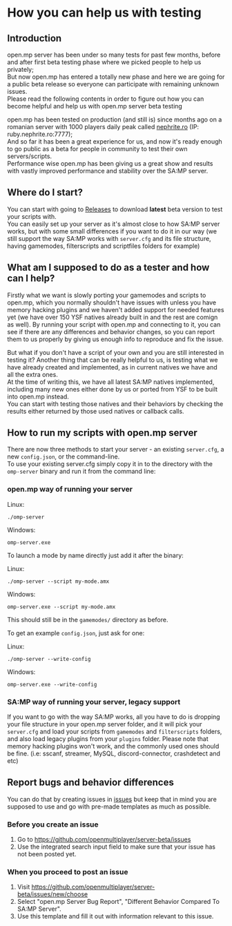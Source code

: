 # How you can help us with testing

## Introduction
open.mp server has been under so many tests for past few months, before and after first beta testing phase where we picked people to help us privately;  
But now open.mp has entered a totally new phase and here we are going for a public beta release so everyone can participate with remaining unknown issues.  
Please read the following contents in order to figure out how you can become helpful and help us with open.mp server beta testing  

open.mp has been tested on production (and still is) since months ago on a romanian server with 1000 players daily peak called [nephrite.ro](https://nephrite.ro/) (IP: ruby.nephrite.ro:7777);  
And so far it has been a great experience for us, and now it's ready enough to go public as a beta for people in community to test their own servers/scripts.  
Performance wise open.mp has been giving us a great show and results with vastly improved performance and stability over the SA:MP server.

## Where do I start?
You can start with going to [Releases](https://github.com/openmultiplayer/server-beta/releases) to download **latest** beta version to test your scripts with.  
You can easily set up your server as it's almost close to how SA:MP server works, but with some small differences if you want to do it in our way (we still support the way SA:MP works with `server.cfg` and its file structure, having gamemodes, filterscripts and scriptfiles folders for example)

## What am I supposed to do as a tester and how can I help?
Firstly what we want is slowly porting your gamemodes and scripts to open.mp, which you normally shouldn't have issues with unless you have memory hacking plugins and we haven't added support for needed features yet (we have over 150 YSF natives already built in and the rest are comign as well). By running your script with open.mp and connecting to it, you can see if there are any differences and behavior changes, so you can report them to us properly by giving us enough info to reproduce and fix the issue.  

But what if you don't have a script of your own and you are still interested in testing it? Another thing that can be really helpful to us, is testing what we have already created and implemented, as in current natives we have and all the extra ones.  
At the time of writing this, we have all latest SA:MP natives implemented, including many new ones either done by us or ported from YSF to be built into open.mp instead.  
You can start with testing those natives and their behaviors by checking the results either returned by those used natives or callback calls.

## How to run my scripts with open.mp server
There are now three methods to start your server - an existing `server.cfg`, a new `config.json`, or the command-line.  
To use your existing server.cfg simply copy it in to the directory with the `omp-server` binary and run it from the command line:

### **open.mp way of running your server**
Linux:

```
./omp-server
```

Windows:

```
omp-server.exe
```

To launch a mode by name directly just add it after the binary:

Linux:

```
./omp-server --script my-mode.amx
```

Windows:

```
omp-server.exe --script my-mode.amx
```

This should still be in the `gamemodes/` directory as before.

To get an example `config.json`, just ask for one:

Linux:

```
./omp-server --write-config
```

Windows:

```
omp-server.exe --write-config
```

### **SA:MP way of running your server, legacy support**
If you want to go with the way SA:MP works, all you have to do is dropping your file structure in your open.mp server folder, and it will pick your `server.cfg` and load your scripts from `gamemodes` and `filterscripts` folders, and also load legacy plugins from your `plugins` folder. Please note that memory hacking plugins won't work, and the commonly used ones should be fine. (i.e: sscanf, streamer, MySQL, discord-connector, crashdetect and etc)  

## Report bugs and behavior differences
You can do that by creating issues in [issues](https://github.com/openmultiplayer/server-beta/issues) but keep that in mind you are supposed to use and go with pre-made templates as much as possible.

### **Before you create an issue**
1. Go to https://github.com/openmultiplayer/server-beta/issues 
2. Use the integrated search input field to make sure that your issue has not been posted yet.

### **When you proceed to post an issue**
1. Visit https://github.com/openmultiplayer/server-beta/issues/new/choose
2. Select "open.mp Server Bug Report", "Different Behavior Compared To SA:MP Server".
3. Use this template and fill it out with information relevant to this issue.
